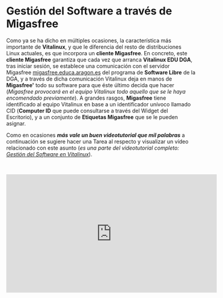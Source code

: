 # Gestión del Software a través de Migasfree

Como ya se ha dicho en múltiples ocasiones, la característica más importante de **Vitalinux**, y que le diferencia del resto de distribuciones Linux actuales, es que incorpora un **cliente Migasfree**.  En concreto, este **cliente Migasfree** garantiza que cada vez que arranca **Vitalinux EDU DGA**, tras iniciar sesión, se establece una comunicación con el servidor Migasfree [migasfree.educa.aragon.es](http://migasfree.edcuca.aragon.es) del programa de **Software Libre** de la DGA, y a través de dicha comunicación Vitalinux deja en manos de **Migasfree'** todo su software para que éste último decida que hacer (*Migasfree provocará en el equipo Vitalinux todo aquello que se le haya encomendado previamente*).  A grandes rasgos, **Migasfree** tiene identificado al equipo Vitalinux en base a un identificador unívoco llamado CID (**Computer ID** que puede consultarse a través del Widget del Escritorio), y a un conjunto de **Etiquetas Migasfree** que se le pueden asignar.

Como en ocasiones ***más vale un buen videotutorial que mil palabras*** a continuación se sugiere hacer una Tarea al respecto y visualizar un vídeo relacionado con este asunto (*es una parte del videotutorial completo: [Gestión del Software en Vitalinux](https://www.youtube.com/watch?v=8tBh8yz1FHY)*).

<br><div style='text-align: center;'>
<iframe width='560' height='315' src='https://www.youtube.com/embed/8tBh8yz1FHY' frameborder='0' allow='autoplay; encrypted-media' allowfullscreen></iframe>
</div>
